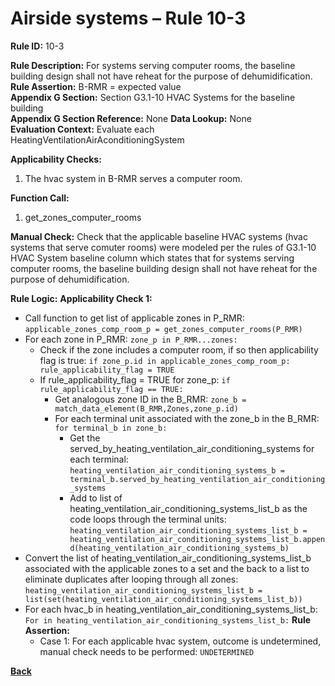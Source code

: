 # Airside systems – Rule 10-3

**Rule ID:** 10-3
 
**Rule Description:** For systems serving computer rooms, the baseline building design shall not have reheat for the purpose of dehumidification.  
**Rule Assertion:** B-RMR = expected value                                           
**Appendix G Section:** Section G3.1-10 HVAC Systems for the baseline building  
**Appendix G Section Reference:** None
**Data Lookup:** None  
**Evaluation Context:** Evaluate each HeatingVentilationAirAconditioningSystem  

**Applicability Checks:** 

1. The hvac system in B-RMR serves a computer room.

**Function Call:** 

1. get_zones_computer_rooms

**Manual Check:** Check that the applicable baseline HVAC systems (hvac systems that serve comuter rooms) were modeled per the rules of G3.1-10 HVAC System baseline column which states that for systems serving computer rooms, the baseline building design shall not have reheat for the purpose of dehumidification.  
 

**Rule Logic:**
**Applicability Check 1:** 
- Call function to get list of applicable zones in P_RMR: `applicable_zones_comp_room_p = get_zones_computer_rooms(P_RMR)`
- For each zone in P_RMR: `zone_p in P_RMR...zones:`
    - Check if the zone includes a computer room, if so then applicability flag is true: `if zone_p.id in applicable_zones_comp_room_p: rule_applicability_flag = TRUE`
    - If rule_applicability_flag = TRUE for zone_p: `if rule_applicability_flag == TRUE:`
        - Get analogous zone ID in the B_RMR: `zone_b = match_data_element(B_RMR,Zones,zone_p.id)`
        - For each terminal unit associated with the zone_b in the B_RMR: `for terminal_b in zone_b:`
            - Get the served_by_heating_ventilation_air_conditioning_systems for each terminal: `heating_ventilation_air_conditioning_systems_b = terminal_b.served_by_heating_ventilation_air_conditioning_systems`
            - Add to list of heating_ventilation_air_conditioning_systems_list_b as the code loops through the terminal units: `heating_ventilation_air_conditioning_systems_list_b = heating_ventilation_air_conditioning_systems_list_b.append(heating_ventilation_air_conditioning_systems_b)`                
- Convert the list of heating_ventilation_air_conditioning_systems_list_b associated with the applicable zones to a set and the back to a list to eliminate duplicates after looping through all zones: `heating_ventilation_air_conditioning_systems_list_b = list(set(heating_ventilation_air_conditioning_systems_list_b))`
- For each hvac_b in heating_ventilation_air_conditioning_systems_list_b: `For in heating_ventilation_air_conditioning_systems_list_b:` 
    **Rule Assertion:**
    - Case 1: For each applicable hvac system, outcome is undetermined, manual check needs to be performed: `UNDETERMINED`
    


 **[Back](../_toc.md)**

